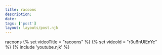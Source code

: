 ```yaml
---
title: racoons
description:
date:
tags: ['post']
layout: layouts/post.njk
---
```


racoons
{% set videoTitle = "racoons" %}
{% set videoId  = "r3u6nUlEnYc" %}
{% include 'youtube.njk' %}